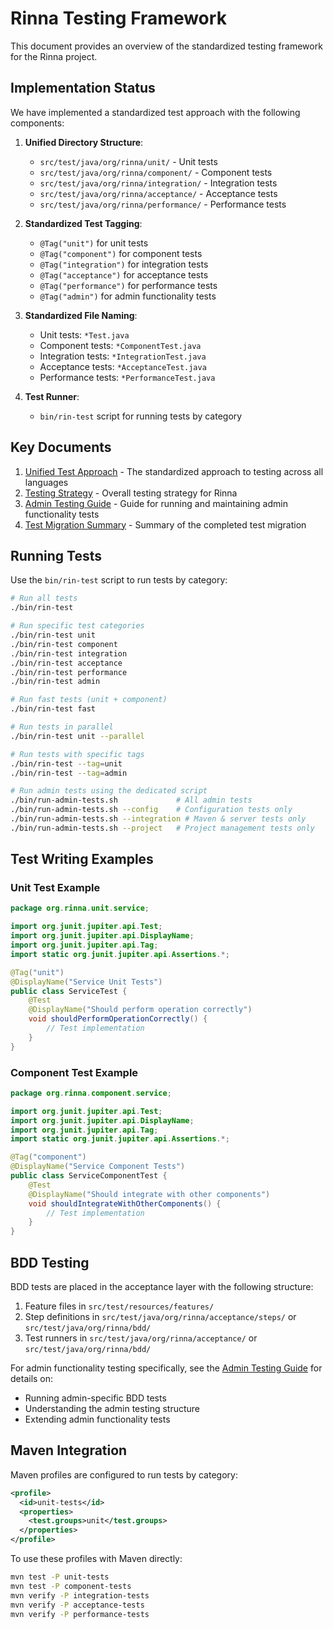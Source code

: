 # Rinna Testing Framework

This document provides an overview of the standardized testing framework for the Rinna project.

## Implementation Status

We have implemented a standardized test approach with the following components:

1. **Unified Directory Structure**:
   - `src/test/java/org/rinna/unit/` - Unit tests
   - `src/test/java/org/rinna/component/` - Component tests
   - `src/test/java/org/rinna/integration/` - Integration tests
   - `src/test/java/org/rinna/acceptance/` - Acceptance tests
   - `src/test/java/org/rinna/performance/` - Performance tests

2. **Standardized Test Tagging**:
   - `@Tag("unit")` for unit tests
   - `@Tag("component")` for component tests
   - `@Tag("integration")` for integration tests
   - `@Tag("acceptance")` for acceptance tests
   - `@Tag("performance")` for performance tests
   - `@Tag("admin")` for admin functionality tests

3. **Standardized File Naming**:
   - Unit tests: `*Test.java`
   - Component tests: `*ComponentTest.java`
   - Integration tests: `*IntegrationTest.java`
   - Acceptance tests: `*AcceptanceTest.java`
   - Performance tests: `*PerformanceTest.java`

4. **Test Runner**:
   - `bin/rin-test` script for running tests by category

## Key Documents

1. [Unified Test Approach](UNIFIED_TEST_APPROACH.md) - The standardized approach to testing across all languages
2. [Testing Strategy](TESTING_STRATEGY.md) - Overall testing strategy for Rinna
3. [Admin Testing Guide](ADMIN_TESTING.md) - Guide for running and maintaining admin functionality tests
4. [Test Migration Summary](../../TEST_MIGRATION_SUMMARY.md) - Summary of the completed test migration

## Running Tests

Use the `bin/rin-test` script to run tests by category:

```bash
# Run all tests
./bin/rin-test

# Run specific test categories
./bin/rin-test unit
./bin/rin-test component
./bin/rin-test integration
./bin/rin-test acceptance
./bin/rin-test performance
./bin/rin-test admin

# Run fast tests (unit + component)
./bin/rin-test fast

# Run tests in parallel
./bin/rin-test unit --parallel

# Run tests with specific tags
./bin/rin-test --tag=unit
./bin/rin-test --tag=admin

# Run admin tests using the dedicated script
./bin/run-admin-tests.sh             # All admin tests
./bin/run-admin-tests.sh --config    # Configuration tests only
./bin/run-admin-tests.sh --integration # Maven & server tests only
./bin/run-admin-tests.sh --project   # Project management tests only
```

## Test Writing Examples

### Unit Test Example

```java
package org.rinna.unit.service;

import org.junit.jupiter.api.Test;
import org.junit.jupiter.api.DisplayName;
import org.junit.jupiter.api.Tag;
import static org.junit.jupiter.api.Assertions.*;

@Tag("unit")
@DisplayName("Service Unit Tests")
public class ServiceTest {
    @Test
    @DisplayName("Should perform operation correctly")
    void shouldPerformOperationCorrectly() {
        // Test implementation
    }
}
```

### Component Test Example

```java
package org.rinna.component.service;

import org.junit.jupiter.api.Test;
import org.junit.jupiter.api.DisplayName;
import org.junit.jupiter.api.Tag;
import static org.junit.jupiter.api.Assertions.*;

@Tag("component")
@DisplayName("Service Component Tests")
public class ServiceComponentTest {
    @Test
    @DisplayName("Should integrate with other components")
    void shouldIntegrateWithOtherComponents() {
        // Test implementation
    }
}
```

## BDD Testing

BDD tests are placed in the acceptance layer with the following structure:

1. Feature files in `src/test/resources/features/`
2. Step definitions in `src/test/java/org/rinna/acceptance/steps/` or `src/test/java/org/rinna/bdd/`
3. Test runners in `src/test/java/org/rinna/acceptance/` or `src/test/java/org/rinna/bdd/`

For admin functionality testing specifically, see the [Admin Testing Guide](ADMIN_TESTING.md) for details on:
- Running admin-specific BDD tests
- Understanding the admin testing structure
- Extending admin functionality tests

## Maven Integration

Maven profiles are configured to run tests by category:

```xml
<profile>
  <id>unit-tests</id>
  <properties>
    <test.groups>unit</test.groups>
  </properties>
</profile>
```

To use these profiles with Maven directly:

```bash
mvn test -P unit-tests
mvn test -P component-tests
mvn verify -P integration-tests
mvn verify -P acceptance-tests
mvn verify -P performance-tests
```